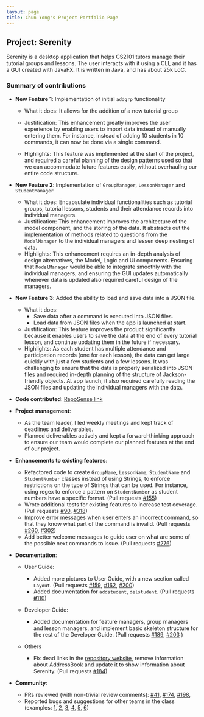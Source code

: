 ```yaml
---
layout: page
title: Chun Yong's Project Portfolio Page
---
```

## Project: Serenity

Serenity is a desktop application that helps CS2101 tutors manage their tutorial groups and lessons. 
The user interacts with it using a CLI, and it has a GUI created with JavaFX. 
It is written in Java, and has about 25k LoC.

### Summary of contributions

* **New Feature 1**: Implementation of initial `addgrp` functionality
  * What it does: It allows for the addition of a new tutorial group 
  
  * Justification: This enhancement greatly improves the user experience by enabling users to
  import data instead of manually entering them. For instance, instead of adding 10 students in 10 commands,
  it can now be done via a single command.
  * Highlights: This feature was implemented at the start of the project, and required a careful
  planning of the design patterns used so that we can accommodate future features easily,
  without overhauling our entire code structure.
  
* **New Feature 2**: Implementation of `GroupManager`, `LessonManager` and `StudentManager`
  * What it does: Encapsulate individual functionalities such as tutorial groups,
   tutorial lessons, students and their attendance records into individual managers.
  * Justification: This enhancement improves the architecture of the model component, and the 
    storing of the data. It abstracts out the implementation of methods 
    related to questions from the `ModelManager` to the individual managers and lessen deep nesting 
    of data.
  * Highlights: This enhancement requires an in-depth analysis of design alternatives, the Model,
    Logic and Ui components. Ensuring that `ModelManager` would be able to integrate smoothly 
    with the individual managers, and ensuring the GUI updates automatically whenever 
    data is updated also required careful design of the managers.
    
* **New Feature 3**: Added the ability to load and save data into a JSON file.
  * What it does: 
    * Save data after a command is executed into JSON files.
    * Load data from JSON files when the app is launched at start.
    <div style="page-break-after: always;"></div>
  * Justification: This feature improves the product significantly because it enables users 
  to save the data at the end of every tutorial lesson, 
  and continue updating them in the future if necessary.
  * Highlights: As each student has multiple attendance and participation records 
  (one for each lesson), the data can get large quickly with just a few students
   and a few lessons. It was challenging to ensure that the data is properly serialized
  into JSON files and required in-depth planning of the structure of Jackson-friendly objects.
  At app launch, it also required carefully reading the JSON files and
  updating the individual managers with the data.

 * **Code contributed**: [RepoSense link](https://nus-cs2103-ay2021s1.github.io/tp-dashboard/#breakdown=true&search=chunyongg&sort=groupTitle&sortWithin=title&since=2020-08-14&timeframe=commit&mergegroup=&groupSelect=groupByRepos&checkedFileTypes=docs~functional-code~test-code~other)
  
 * **Project management**:
   * As the team leader, I led weekly meetings and kept track of deadlines and deliverables.
   * Planned deliverables actively and kept a forward-thinking approach to ensure our team would complete our
    planned features at the end of our project.
    
 * **Enhancements to existing features**:
   * Refactored code to create `GroupName`, `LessonName`, `StudentName` and `StudentNumber` classes 
   instead of using Strings, to enforce restrictions on the type of Strings that can be used. 
   For instance, using regex to enforce a pattern on `StudentNumber` as student numbers 
   have a specific format.
    (Pull requests [\#155](https://github.com/AY2021S1-CS2103T-W12-4/tp/pull/155))
   * Wrote additional tests for existing features to increase test coverage.
    (Pull requests [\#90](https://github.com/AY2021S1-CS2103T-W12-4/tp/pull/90), 
        [\#318](https://github.com/AY2021S1-CS2103T-W12-4/tp/pull/318))
   * Improve error messages when user enters an incorrect command, 
  so that they know what part of the command is invalid.
    (Pull requests [\#260](https://github.com/AY2021S1-CS2103T-W12-4/tp/pull/260), 
        [\#302](https://github.com/AY2021S1-CS2103T-W12-4/tp/pull/302))  
   * Add better welcome messages to guide user on what are some of the possible 
   next commands to issue.
    (Pull requests [\#276](https://github.com/AY2021S1-CS2103T-W12-4/tp/pull/276)) 
      
 * **Documentation**:
   * User Guide:
        * Added more pictures to User Guide, with a new section called `Layout`.
        (Pull requests [\#159](https://github.com/AY2021S1-CS2103T-W12-4/tp/pull/159),
        [\#162](https://github.com/AY2021S1-CS2103T-W12-4/tp/pull/162),
        [\#200](https://github.com/AY2021S1-CS2103T-W12-4/tp/pull/200)) 
        * Added documentation for `addstudent`, `delstudent`.
        (Pull requests [\#110](https://github.com/AY2021S1-CS2103T-W12-4/tp/pull/110)) 
        
   * Developer Guide:
        * Added documentation for feature managers, group managers and lesson managers,
        and implement basic skeleton structure for the rest of the Developer Guide.
        (Pull requests [\#189](https://github.com/AY2021S1-CS2103T-W12-4/tp/pull/189),
         [\#203](https://github.com/AY2021S1-CS2103T-W12-4/tp/pull/203)
        ) 
                
   * Others
        * Fix dead links in the [repository website](https://ay2021s1-cs2103t-w12-4.github.io/tp), remove information about AddressBook 
        and update it to show information about Serenity.
         (Pull requests [\#184](https://github.com/AY2021S1-CS2103T-W12-4/tp/pull/184)) 
         
* **Community**:
  * PRs reviewed (with non-trivial review comments): 
    [\#41](https://github.com/AY2021S1-CS2103T-W12-4/tp/pull/41), 
    [\#174](https://github.com/AY2021S1-CS2103T-W12-4/tp/pull/174), 
    [\#198](https://github.com/AY2021S1-CS2103T-W12-4/tp/pull/198), 
  * Reported bugs and suggestions for other teams in the class (examples: 
    [1](https://github.com/AY2021S1-CS2103T-T12-4/tp/issues/143),
    [2](https://github.com/AY2021S1-CS2103T-T12-4/tp/issues/144), 
    [3](https://github.com/AY2021S1-CS2103T-T12-4/tp/issues/145),
    [4](https://github.com/AY2021S1-CS2103T-T12-4/tp/issues/146),
    [5](https://github.com/AY2021S1-CS2103T-T12-4/tp/issues/147),
    [6](https://github.com/AY2021S1-CS2103T-W13-3/tp/issues/148))
        
        
        

  


